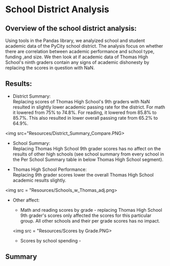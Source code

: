 # School District Analysis<br>

## Overview of the school district analysis:<br>
Using tools in the Pandas library, we analyized school and student academic data of the PyCity school district.  The analysis focus on whether there are correlation between academic performance and school type, funding ,and size.  We then look at if academic data of Thomas High School's ninth graders contain any signs of academic dishonesty by replacing the scores in question with NaN. 

## Results:
* District Summary:<br>
Replacing scores of Thomas High School's 9th graders with NaN resulted in slightly lower academic passing rate for the district.  For math it lowered from 75% to 74.8%. For reading, it lowered from 85.8% to 85.7%.  This also resulted in lower overall passing rate from 65.2% to 64.9%.<br>

<img src="Resources/District_Summary_Compare.PNG><br>

* School Summary:<br>
Replacing Thomas High School 9th grader scores has no affect on the results of other high schools (see school summary from every school in the Per School Summary table in below Thomas High School segment). <br>

* Thomas High School Performance:<br>
Replacing 9th grader scores lower the overall Thomas High School academic results slightly.  

<img src =  "Resources/Schools_w_Thomas_adj.png>

* Other affect:<br>
    - Math and reading scores by grade - replacing Thomas High School 9th grader's scores only affected the scores for this particular group.  All other schools and their per grade scores has no impact.

    <img src = "Resources/Scores by Grade.PNG>

    - Scores by school spending - 
     
## Summary

